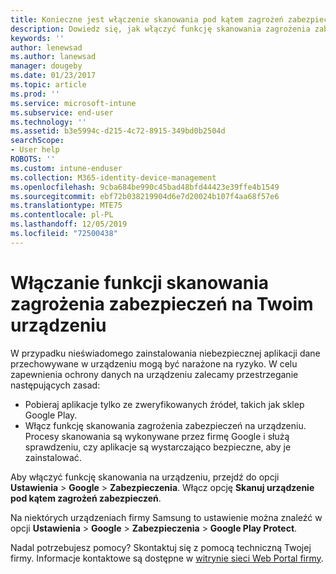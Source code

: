 ```yaml
---
title: Konieczne jest włączenie skanowania pod kątem zagrożeń zabezpieczeń
description: Dowiedz się, jak włączyć funkcję skanowania zagrożenia zabezpieczeń na Twoim urządzeniu
keywords: ''
author: lenewsad
ms.author: lanewsad
manager: dougeby
ms.date: 01/23/2017
ms.topic: article
ms.prod: ''
ms.service: microsoft-intune
ms.subservice: end-user
ms.technology: ''
ms.assetid: b3e5994c-d215-4c72-8915-349bd0b2504d
searchScope:
- User help
ROBOTS: ''
ms.custom: intune-enduser
ms.collection: M365-identity-device-management
ms.openlocfilehash: 9cba684be990c45bad48bfd44423e39ffe4b1549
ms.sourcegitcommit: ebf72b038219904d6e7d20024b107f4aa68f57e6
ms.translationtype: MTE75
ms.contentlocale: pl-PL
ms.lasthandoff: 12/05/2019
ms.locfileid: "72500438"
---
```

# <a name="enable-security-threat-scans-on-your-device"></a>Włączanie funkcji skanowania zagrożenia zabezpieczeń na Twoim urządzeniu 
W przypadku nieświadomego zainstalowania niebezpiecznej aplikacji dane przechowywane w urządzeniu mogą być narażone na ryzyko. W celu zapewnienia ochrony danych na urządzeniu zalecamy przestrzeganie następujących zasad: 

* Pobieraj aplikacje tylko ze zweryfikowanych źródeł, takich jak sklep Google Play.  
* Włącz funkcję skanowania zagrożenia zabezpieczeń na urządzeniu. Procesy skanowania są wykonywane przez firmę Google i służą sprawdzeniu, czy aplikacje są wystarczająco bezpieczne, aby je zainstalować.  

Aby włączyć funkcję skanowania na urządzeniu, przejdź do opcji **Ustawienia** > **Google** > **Zabezpieczenia**. Włącz opcję **Skanuj urządzenie pod kątem zagrożeń zabezpieczeń**.  

Na niektórych urządzeniach firmy Samsung to ustawienie można znaleźć w opcji **Ustawienia** > **Google** > **Zabezpieczenia** > **Google Play Protect**.

Nadal potrzebujesz pomocy? Skontaktuj się z pomocą techniczną Twojej firmy. Informacje kontaktowe są dostępne w [witrynie sieci Web Portal firmy](https://go.microsoft.com/fwlink/?linkid=2010980). 
